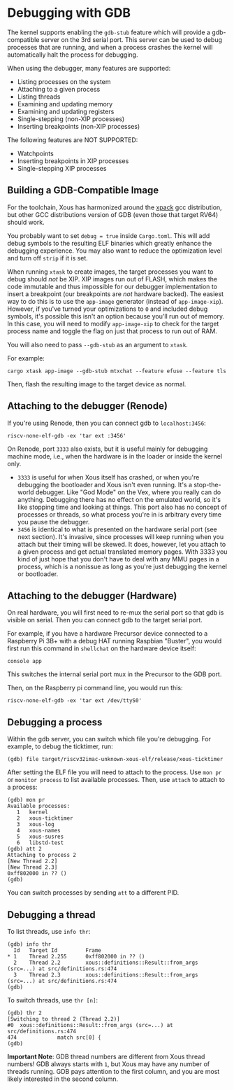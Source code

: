 # Debugging with GDB

The kernel supports enabling the `gdb-stub` feature which will provide a gdb-compatible server on the 3rd serial port. This server can be used to debug processes that are running, and when a process crashes the kernel will automatically halt the process for debugging.

When using the debugger, many features are supported:

* Listing processes on the system
* Attaching to a given process
* Listing threads
* Examining and updating memory
* Examining and updating registers
* Single-stepping (non-XIP processes)
* Inserting breakpoints (non-XIP processes)

The following features are NOT SUPPORTED:

* Watchpoints
* Inserting breakpoints in XIP processes
* Single-stepping XIP processes

## Building a GDB-Compatible Image

For the toolchain, Xous has harmonized around the [xpack](https://github.com/xpack-dev-tools/riscv-none-elf-gcc-xpack/releases) gcc distribution, but other GCC distributions version of GDB (even those that target RV64) should work.

You probably want to set `debug = true` inside `Cargo.toml`. This will add debug symbols to the resulting ELF binaries which greatly enhance the debugging experience. You may also want to reduce the optimization level and turn off `strip` if it is set.

When running `xtask` to create images, the target processes you want to debug should *not* be XIP. XIP images run out of FLASH, which makes the code immutable and thus impossible for our debugger implementation to insert a breakpoint (our breakpoints are *not* hardware backed). The easiest way to do this is to use the `app-image` generator (instead of `app-image-xip`). However, if you've turned your optimizations to `0` and included debug symbols, it's possible this isn't an option because you'll run out of memory. In this case, you will need to modify `app-image-xip` to check for the target process name and toggle the flag on just that process to run out of RAM.

You will also need to pass `--gdb-stub` as an argument to `xtask`.

For example:

```text
cargo xtask app-image --gdb-stub mtxchat --feature efuse --feature tls
```

Then, flash the resulting image to the target device as normal.

## Attaching to the debugger (Renode)

If you're using Renode, then you can connect gdb to `localhost:3456`:

```text
riscv-none-elf-gdb -ex 'tar ext :3456'
```

On Renode, port `3333` also exists, but it is useful mainly for debugging machine mode, i.e., when the hardware is in the loader or inside the kernel only.

- `3333` is useful for when Xous itself has crashed, or when you're debugging the bootloader and Xous isn't even running. It's a stop-the-world debugger. Like "God Mode" on the Vex, where you really can do anything. Debugging there has no effect on the emulated world, so it's like stopping time and looking at things. This port also has no concept of processes or threads, so what process you're in is arbitrary every time you pause the debugger.
- `3456` is identical to what is presented on the hardware serial port (see next section). It's invasive, since processes will keep running when you attach but their timing will be skewed. It does, however, let you attach to a given process and get actual translated memory pages. With 3333 you kind of just hope that you don't have to deal with any MMU pages in a process, which is a nonissue as long as you're just debugging the kernel or bootloader.

## Attaching to the debugger (Hardware)

On real hardware, you will first need to re-mux the serial port so that gdb is visible on serial. Then you can connect gdb to the target serial port.

For example, if you have a hardware Precursor device connected to a Raspberry Pi 3B+ with a debug HAT running Raspbian "Buster", you would first run this command in `shellchat` on the hardware device itself:

```text
console app
```
This switches the internal serial port mux in the Precursor to the GDB port.

Then, on the Raspberry pi command line, you would run this:

```text
riscv-none-elf-gdb -ex 'tar ext /dev/ttyS0'
```

## Debugging a process

Within the gdb server, you can switch which file you're debugging. For example, to debug the ticktimer, run:

```text
(gdb) file target/riscv32imac-unknown-xous-elf/release/xous-ticktimer
```

After setting the ELF file you will need to attach to the process. Use `mon pr` or `monitor process` to list available processes. Then, use `attach` to attach to a process:

```text
(gdb) mon pr
Available processes:
   1   kernel
   2   xous-ticktimer
   3   xous-log
   4   xous-names
   5   xous-susres
   6   libstd-test
(gdb) att 2
Attaching to process 2
[New Thread 2.2]
[New Thread 2.3]
0xff802000 in ?? ()
(gdb)
```

You can switch processes by sending `att` to a different PID.

## Debugging a thread

To list threads, use `info thr`:

```text
(gdb) info thr
  Id   Target Id         Frame
* 1    Thread 2.255      0xff802000 in ?? ()
  2    Thread 2.2        xous::definitions::Result::from_args (src=...) at src/definitions.rs:474
  3    Thread 2.3        xous::definitions::Result::from_args (src=...) at src/definitions.rs:474
(gdb)
```

To switch threads, use `thr [n]`:

```text
(gdb) thr 2
[Switching to thread 2 (Thread 2.2)]
#0  xous::definitions::Result::from_args (src=...) at src/definitions.rs:474
474             match src[0] {
(gdb)
```

**Important Note**: GDB thread numbers are different from Xous thread numbers! GDB always starts with `1`, but Xous may have any number of threads running. GDB pays attention to the first column, and you are most likely interested in the second column.
